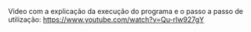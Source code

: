 Video com a explicação da execução do programa e o passo a passo de utilização: https://www.youtube.com/watch?v=Qu-rIw927gY
